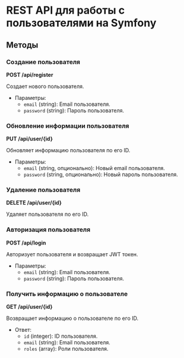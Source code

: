 # REST API для работы с пользователями на Symfony

## Методы

### Создание пользователя

**POST /api/register**

Создает нового пользователя.

- Параметры:
  - `email` (string): Email пользователя.
  - `password` (string): Пароль пользователя.

### Обновление информации пользователя

**PUT /api/user/{id}**

Обновляет информацию пользователя по его ID.

- Параметры:
  - `email` (string, опционально): Новый email пользователя.
  - `password` (string, опционально): Новый пароль пользователя.

### Удаление пользователя

**DELETE /api/user/{id}**

Удаляет пользователя по его ID.

### Авторизация пользователя

**POST /api/login**

Авторизует пользователя и возвращает JWT токен.

- Параметры:
  - `email` (string): Email пользователя.
  - `password` (string): Пароль пользователя.

### Получить информацию о пользователе

**GET /api/user/{id}**

Возвращает информацию о пользователе по его ID.

- Ответ:
  - `id` (integer): ID пользователя.
  - `email` (string): Email пользователя.
  - `roles` (array): Роли пользователя.
